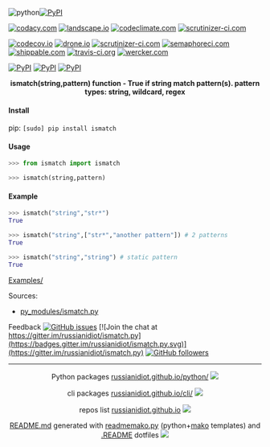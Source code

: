![python](https://img.shields.io/badge/language-python-blue.svg)[![PyPI](https://img.shields.io/pypi/pyversions/ismatch.svg)](https://pypi.python.org/pypi/ismatch)

[![codacy.com](https://api.codacy.com/project/badge/Grade/e58b4e41a8944871be85cd35f1626102)](https://www.codacy.com/app/russianidiot-github/ismatch-py/dashboard)
[![landscape.io](https://landscape.io/github/russianidiot/ismatch.py/master/landscape.svg?style=flat)](https://landscape.io/github/russianidiot/ismatch.py)
[![codeclimate.com](https://codeclimate.com/github/russianidiot/ismatch.py/badges/gpa.svg)](https://codeclimate.com/github/russianidiot/ismatch.py)
[![scrutinizer-ci.com](https://scrutinizer-ci.com/g/russianidiot/ismatch.py/badges/quality-score.png?b=master)](https://scrutinizer-ci.com/g/russianidiot/ismatch.py/)

[![codecov.io](https://codecov.io/github/russianidiot/ismatch.py/coverage.svg?branch=master)](https://codecov.io/github/russianidiot/ismatch.py?branch=master)
[![drone.io](https://drone.io/github.com/russianidiot/ismatch.py/status.png)](https://drone.io/github.com/russianidiot/ismatch.py)
[![scrutinizer-ci.com](https://scrutinizer-ci.com/g/russianidiot/ismatch.py/badges/build.png?b=master)](https://scrutinizer-ci.com/g/russianidiot/ismatch.py/)
[![semaphoreci.com](https://semaphoreci.com/api/v1/russianidiot/ismatch-py/branches/master/shields_badge.svg)](https://semaphoreci.com/russianidiot/ismatch-py)
[![shippable.com](https://api.shippable.com/projects/57068cbb2a8192902e1bbbc0/badge?branch=master)](https://app.shippable.com/projects/57068cbb2a8192902e1bbbc0)
[![travis-ci.org](https://travis-ci.org/russianidiot/ismatch.py.svg)](https://travis-ci.org/russianidiot/ismatch.py)
[![wercker.com](https://app.wercker.com/status/49064affcb33a7cfaf6cc64a8b06c27a/s/master)](https://app.wercker.com/#applications/570bf0fb3f1a8913740466d7)

[![PyPI](https://img.shields.io/pypi/v/ismatch.svg)](https://pypi.python.org/pypi/ismatch)
[![PyPI](https://img.shields.io/pypi/dm/ismatch.svg)](https://pypi.python.org/pypi/ismatch)
[![PyPI](https://img.shields.io/pypi/dd/ismatch.svg)](https://pypi.python.org/pypi/ismatch)

<p align="center">
    <b>ismatch(string,pattern) function - True if string match pattern(s). pattern types: string, wildcard, regex</b>
</p>

#### Install

pip: 
`[sudo] pip install ismatch`

#### Usage

```python
>>> from ismatch import ismatch

>>> ismatch(string,pattern)
```

#### Example

```python
>>> ismatch("string","str*")
True

>>> ismatch("string",["str*","another pattern"]) # 2 patterns
True

>>> ismatch("string","string") # static pattern
True
```

[Examples/](https://github.com/russianidiot/ismatch.py/tree/master/Examples)

Sources:
*	[py_modules/ismatch.py](https://github.com/russianidiot/ismatch.py/blob/master/py_modules/ismatch.py)

Feedback
[![GitHub issues](https://img.shields.io/github/issues/russianidiot/ismatch.py.svg)](https://github.com/russianidiot/ismatch.py/issues)
[![Join the chat at https://gitter.im/russianidiot/ismatch.py](https://badges.gitter.im/russianidiot/ismatch.py.svg)](https://gitter.im/russianidiot/ismatch.py)
[![GitHub followers](https://img.shields.io/github/followers/russianidiot.svg?style=social&label=Follow)](https://github.com/russianidiot)

* * *

<p align="center">
	Python packages <a href="http://russianidiot.github.io/python/">russianidiot.github.io/python/</a>
	<img src="http://russianidiot.github.io/images/python/16.png" />
</p>
<p align="center">
	cli packages <a href="http://russianidiot.github.io/python/">russianidiot.github.io/cli/</a>
<img src="http://russianidiot.github.io/images/cli/16.png" />
</p>

<p align="center">
	repos list <a href="http://russianidiot.github.io/">russianidiot.github.io</a> <img src="http://russianidiot.github.io/images/star/16.png" />
</p>

<p align="center">
	<a href="https://raw.githubusercontent.com/russianidiot/ismatch.py/master/README.md">README.md</a> generated with <a href="https://github.com/russianidiot/readme-mako.py">readmemako.py</a> (python+<a href="http://www.makotemplates.org/">mako</a> templates) and <a href="https://github.com/russianidiot-dotfiles/.README">.README</a> dotfiles 
<img src="http://russianidiot.github.io/images/book/16.png">
</p>
